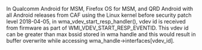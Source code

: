 In Qualcomm Android for MSM, Firefox OS for MSM, and QRD Android with all Android releases from CAF using the Linux kernel before security patch level 2018-04-05, in wma_vdev_start_resp_handler(), vdev id is received from firmware as part of WMI_VDEV_START_RESP_EVENTID. This vdev id can be greater than max bssid stored in wma handle and this would result in buffer overwrite while accessing wma_handle->interfaces[vdev_id].